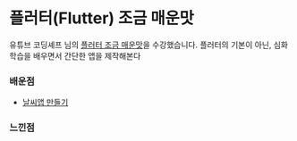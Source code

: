 # 플러터(Flutter) 조금 매운맛

유튜브 코딩셰프 님의 [플러터 조금 매운맛](https://www.youtube.com/playlist?list=PLQt_pzi-LLfoOpp3b-pnnLXgYpiFEftLB)을 수강했습니다.
플러터의 기본이 아닌, 심화학습을 배우면서 간단한 앱을 제작해본다

### 배운점

- [날씨앱 만들기](https://github.com/ChanhyukPark-Tech/MobileProgramming/tree/main/flutter_semi_spicy_tutorial/weather_app)

### 느낀점
